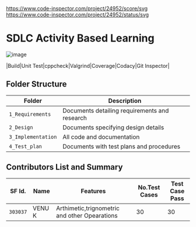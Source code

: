 https://www.code-inspector.com/project/24952/score/svg
https://www.code-inspector.com/project/24952/status/svg


# SDLC Activity Based Learning
![image](https://user-images.githubusercontent.com/86421554/125202928-a0285600-e293-11eb-8c5c-46fb4ff003c9.png)

|Build|Unit Test|cppcheck|Valgrind|Coverage|Codacy|Git Inspector|


## Folder Structure
|Folder             | Description |
|-------------------| -----------------------------------------|
| `1_Requirements`   | Documents detailing requirements and research|
| `2_Design`         | Documents specifying design details|
| `3_Implementation` | All code and documentation|
| `4_Test_plan`      | Documents with test plans and procedures|
## Contributors List and Summary
|SF Id. |  Name   |    Features    |No.Test Cases|Test Case Pass|
|-------|---------|----------------|-------------|--------------|
| `303037` | VENU K | Arthimetic,trignometric and other Opearations |  30   |  30 |
